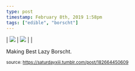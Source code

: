 ```yaml
---
type: post
timestamp: February 8th, 2019 1:58pm
tags: ["edible", "borscht"]
---
```


| <img src="https://saturdayxiii.github.io/media/182664450609_1.jpg"/> | <img src="https://saturdayxiii.github.io/media/182664450609_2.gif"/> |  | 

Making Best Lazy Borscht.
 
      
      
  
<small>source: https://saturdayxiii.tumblr.com/post/182664450609</small>